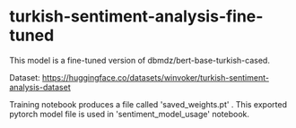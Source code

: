 # turkish-sentiment-analysis-fine-tuned

This model is a fine-tuned version of dbmdz/bert-base-turkish-cased.

Dataset: https://huggingface.co/datasets/winvoker/turkish-sentiment-analysis-dataset

Training notebook produces a file called 'saved_weights.pt' . This exported pytorch model file is used in 'sentiment_model_usage' notebook.
